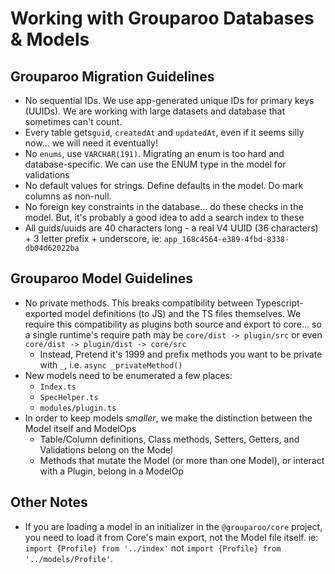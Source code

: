 # Working with Grouparoo Databases & Models

## Grouparoo Migration Guidelines

- No sequential IDs. We use app-generated unique IDs for primary keys (UUIDs). We are working with large datasets and database that sometimes can't count.
- Every table gets`guid`, `createdAt` and `updatedAt`, even if it seems silly now... we will need it eventually!
- No `enums`, use `VARCHAR(191)`. Migrating an enum is too hard and database-specific. We can use the ENUM type in the model for validations
- No default values for strings. Define defaults in the model. Do mark columns as non-null.
- No foreign key constraints in the database... do these checks in the model. But, it's probably a good idea to add a search index to these
- All guids/uuids are 40 characters long - a real V4 UUID (36 characters) + 3 letter prefix + underscore, ie: `app_168c4564-e389-4fbd-8338-db04d62022ba`

## Grouparoo Model Guidelines

- No private methods. This breaks compatibility between Typescript-exported model definitions (to JS) and the TS files themselves. We require this compatibility as plugins both source and export to core... so a single runtime's require path may be `core/dist -> plugin/src` or even `core/dist -> plugin/dist -> core/src`
  - Instead, Pretend it's 1999 and prefix methods you want to be private with `_`, i.e. `async _privateMethod()`
- New models need to be enumerated a few places:
  - `Index.ts`
  - `SpecHelper.ts`
  - `modules/plugin.ts`
- In order to keep models _smaller_, we make the distinction between the Model itself and ModelOps
  - Table/Column definitions, Class methods, Setters, Getters, and Validations belong on the Model
  - Methods that mutate the Model (or more than one Model), or interact with a Plugin, belong in a ModelOp

## Other Notes

- If you are loading a model in an initializer in the `@grouparoo/core` project, you need to load it from Core's main export, not the Model file itself. ie: `import {Profile} from '../index'` not `import {Profile} from '../models/Profile'`.
